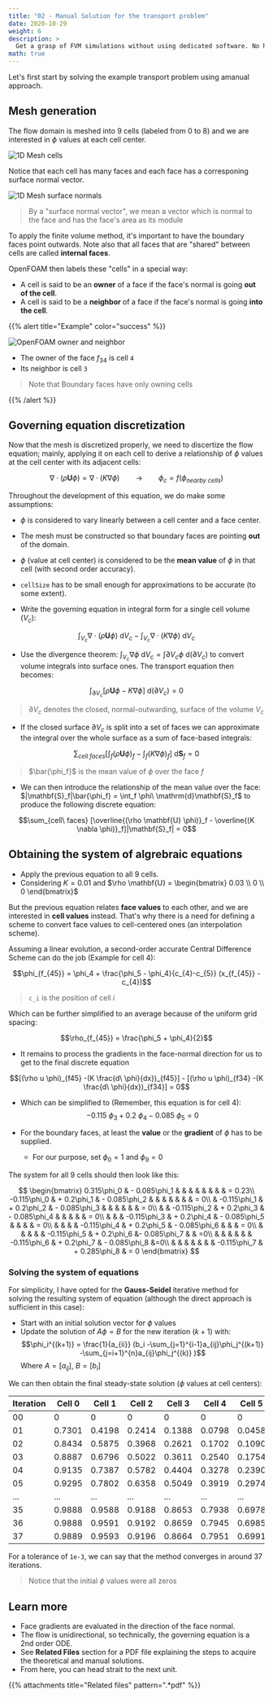 ```yaml
---
title: "02 - Manual Solution for the transport problem"
date: 2020-10-29
weight: 6
description: >
  Get a grasp of FVM simulations without using dedicated software. No heavy math, I promise.
math: true
---
```


Let's first start by solving the example transport problem using  amanual
approach.

## Mesh generation

The flow domain is meshed into 9 cells (labeled from 0 to 8) and we are
interested in $\phi$ values at each cell center.

![1D Mesh cells](/course/part-1/img/02.OpenFOAM-Simulation-in-a-nutshell/02-mesh-cells.png)

Notice that each cell has many faces and each face has a corresponing surface
normal vector.

![1D Mesh surface normals](/course/part-1/img/02.OpenFOAM-Simulation-in-a-nutshell/02-mesh-surface-normals.png)

> By a "surface normal vector", we mean a vector which is normal to the face
> and has the face's area as its module

To apply the finite volume method, it's important to have the boundary faces
point outwards. Note also that all faces that are "shared" between cells are
called __internal faces__.

OpenFOAM then labels these "cells" in a special way:

- A cell is said to be an __owner__ of a face if the face's normal is going
  __out of the cell__.
- A cell is said to be a __neighbor__ of a face if the face's normal is going
  __into the cell__.


{{% alert title="Example" color="success" %}}

![OpenFOAM owner and neighbor](/course/part-1/img/02.OpenFOAM-Simulation-in-a-nutshell/02-mesh-surface-normals.png)

- The owner of the face $f_{34}$ is cell `4`
- Its neighbor is cell `3`

> Note that Boundary faces have only owning cells

{{% /alert %}}

## Governing equation discretization

Now that the mesh is discretized properly, we need to discertize the flow
equation; mainly, applying it on each cell to derive a relationship of $\phi$
values at the cell center with its adjacent cells:

$$\nabla \cdot (\rho \mathbf{U} \phi) = \nabla \cdot (K \nabla \phi)
\qquad \longrightarrow \qquad \phi_c = f({\phi_{nearby\ cells}})$$

Throughout the development of this equation, we do make some assumptions:

- $\phi$ is considered to vary linearly between a cell center and a face
  center.
- The mesh must be constructed so that boundary faces are pointing __out__ of
  the domain.
- $\phi$ (value at cell center) is considered to be the __mean value__ of
  $\phi$ in that cell (with second order accuracy).
- `cellSize` has to be small enough for approximations to be accurate (to some
  extent).

- Write the governing equation in integral form for a single cell volume 
  ($V_c$):

$$\int_{V_c} \nabla \cdot (\rho \mathbf{U} \phi)\ \mathrm{d}V_c - 
\int_{V_c} \nabla \cdot (K \nabla \phi)\ \mathrm{d}V_c $$

- Use the divergence theorem: 
  $\int_{V_c} \nabla \phi\ \mathrm{d}V_c =
  \int{\partial V_c} \phi\ \mathrm{d}(\partial V_c)$ to convert volume integrals
  into surface ones. The transport equation then becomes:
  
$$\int_{\partial V_c} [\rho \mathbf{U} \phi - K \nabla \phi]\ 
\mathrm{d}(\partial V_c) = 0$$

> $\partial V_c$ denotes the closed, normal-outwarding, surface of the volume
> $V_c$

- If the closed surface $\partial V_c$ is split into a set of faces we can
  approximate the integral over the whole surface as a sum of face-based
  integrals:

$$\sum_{cell\ faces} [\int_{f} (\rho \mathbf{U} \phi)_f - 
\int_{f} (K \nabla \phi)_f ]\ \mathrm{d}\mathbf{S}_f= 0$$

> $\bar{\phi_f}$ is the mean value of $\phi$ over the face $f$

- We can then introduce the relationship of the mean value over the face:
  $|\mathbf{S}_f|\bar{\phi_f} = \int_f \phi\ \mathrm{d}\mathbf{S}_f$
  to produce the following discrete equation:

$$\sum_{cell\ faces} [\overline{(\rho \mathbf{U} \phi)}_f -
\overline{(K \nabla \phi)}_f]|\mathbf{S}_f| = 0$$

## Obtaining the system of algrebraic equations

- Apply the previous equation to all 9 cells.
- Considering $K = 0.01$ and $\rho \mathbf{U} = \begin{bmatrix} 0.03 \\ 0 \\ 0 \end{bmatrix}$

But the previous equation relates __face values__ to each other, and we are
interested in __cell values__ instead. That's why there is a need for defining
a scheme to convert face values to cell-centered ones (an interpolation scheme).

Assuming a linear evolution, a second-order accurate Central Difference Scheme
can do the job (Example for cell 4):

$$\phi_{f_{45}} = \phi_4 + \frac{\phi_5 - \phi_4}{c_{4}-c_{5}}
(x_{f_{45}} - c_{4})$$

> `c_i` is the position of cell $i$

Which can be further simplified to an average because of the uniform grid
spacing:

$$\rho_{f_{45}} = \frac{\phi_5 + \phi_4}{2}$$

- It remains to process the gradients in the face-normal direction for us to
  get to the final discrete equation

$$[(\rho u \phi)_{f45}  -(K \frac{d\ \phi}{dx})_{f45}] -
[(\rho u \phi)_{f34}  -(K \frac{d\ \phi}{dx})_{f34}] = 0$$

- Which can be simplified to (Remember, this equation is for cell 4):
$$-0.115\ \phi_3 + 0.2\ \phi_4 - 0.085\ \phi_5 = 0$$

- For the boundary faces, at least the __value__ or the __gradient__ of $\phi$
  has to be supplied.
  - For our purpose, set $\phi_0 = 1$ and $\phi_9 = 0$

The system for all 9 cells should then look like this:

$$
\begin{bmatrix}
    0.315\phi_0 & - 0.085\phi_1 & & & & & & & & = 0.23\\
    -0.115\phi_0 & + 0.2\phi_1 & - 0.085\phi_2          & & & & & & & = 0\\
    & -0.115\phi_1 & + 0.2\phi_2 & - 0.085\phi_3        & & & & & & = 0\\
    & & -0.115\phi_2 & + 0.2\phi_3 & - 0.085\phi_4      & & & & & = 0\\
    & & & -0.115\phi_3 & + 0.2\phi_4 & - 0.085\phi_5    & & & & = 0\\
    & & & & -0.115\phi_4 & + 0.2\phi_5 & - 0.085\phi_6  & & & = 0\\
    & & & & & -0.115\phi_5 & + 0.2\phi_6 &- 0.085\phi_7 & & =0\\
    & & & & & & -0.115\phi_6 & + 0.2\phi_7 & - 0.085\phi_8 &=0\\
    & & & & & & & -0.115\phi_7 & + 0.285\phi_8 & = 0  
\end{bmatrix}
$$

### Solving the system of equations

For simplicity, I have opted for the __Gauss-Seidel__ iterative method for
solving the resulting system of equation (although the direct approach is
sufficient in this case):

- Start with an initial solution vector for $\phi$ values
- Update the solution of $A \phi = B$ for the new iteration ($k+1$) with:
  $$\phi_i^{(k+1)} = \frac{1}{a_{ii}} (b_i -\sum_{j=1}^{i-1}a_{ij}\phi_j^{(k+1)}
  -\sum_{j=i+1}^{n}a_{ij}\phi_j^{(k)} )$$
  Where $A = [a_{ij}],\ B = [b_i]$

We can then obtain the final steady-state solution ($\phi$ values at cell
centers):

| Iteration | Cell 0 | Cell 1 | Cell 2 | Cell 3 | Cell 4 | Cell 5 | Cell 6 | Cell 7 | Cell 8 |
|-----------|--------|--------|--------|--------|--------|--------|--------|--------|--------|
| 00 |        0 |       0 |       0 |     0   |    0    |       0 |      0 |       0 |     0 |
| 01 |  0.7301  | 0.4198  | 0.2414  | 0.1388  | 0.0798  | 0.0458  |0.0263  | 0.0151  | 0.0061|
| 02 |  0.8434  | 0.5875  | 0.3968  | 0.2621  |  0.1702 | 0.1090  |0.0691  | 0.0423  | 0.0171|
| 03 |  0.8887  | 0.6796  | 0.5022  | 0.3611  | 0.2540  | 0.1754  |0.1188  | 0.0756  | 0.0305|
| 04 |  0.9135  | 0.7387  | 0.5782  | 0.4404  | 0.3278  | 0.2390  |0.1695  | 0.1104  | 0.0445|
| 05 |  0.9295  |  0.7802 | 0.6358  | 0.5049  | 0.3919  | 0.2974  |0.2179  | 0.1442  | 0.0582|
| ...|  ...     |    ...  | ...     | ...     | ...     | ...     |...     | ...     | ...   |
| 35 |  0.9888  | 0.9588  | 0.9188  | 0.8653  | 0.7938  | 0.6978  |0.5687  | 0.3946  | 0.1592|
| 36 |  0.9888  | 0.9591  | 0.9192  | 0.8659  | 0.7945  | 0.6985  |0.5694  | 0.3950  | 0.1594|
| 37 |  0.9889  | 0.9593  | 0.9196  | 0.8664  | 0.7951  | 0.6991  |0.5699  | 0.3954  | 0.1595|

For a tolerance of `1e-3`, we can say that the method converges in around 37
iterations.

> Notice that the initial $\phi$ values were all zeros

## Learn more

- Face gradients are evaluated in the direction of the face normal.
- The flow is unidirectional, so technically, the governing equation is a 2nd order ODE. 
- See **Related Files** section for a PDF file explaining the steps to acquire the theoretical
  and manual solutions.
- From here, you can head strait to the next unit.

{{% attachments title="Related files" pattern=".*pdf" %}}
